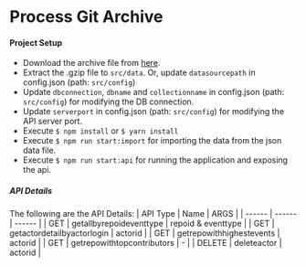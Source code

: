 # Process Git Archive


#### Project Setup

  - Download the archive file from [here](http://data.githubarchive.org/2019-01-01-15.json.gz).
  - Extract the .gzip file to `src/data`. Or, update `datasourcepath` in config.json (path: `src/config`)
  - Update `dbconnection`, `dbname` and `collectionname` in config.json (path: `src/config`) for modifying the DB connection.
  - Update `serverport` in config.json (path: `src/config`) for modifying the API server port.
  - Execute 
       ```$ npm install``` or
       ```$ yarn install```
  - Execute `$ npm run start:import` for importing the data from the json data file.
  - Execute `$ npm run start:api` for running the application and exposing the api.
  
  ##### API Details
 
The following are the API Details:
| API Type | Name | ARGS |
| ------ | ------ | ------ |
| GET | getallbyrepoideventtype | repoid & eventtype |
| GET | getactordetailbyactorlogin | actorid |
| GET | getrepowithhighestevents | actorid |
| GET | getrepowithtopcontributors | - |
| DELETE | deleteactor | actorid |
